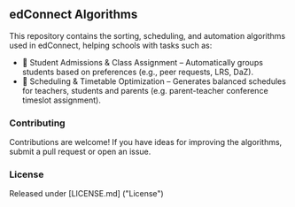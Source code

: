 ## edConnect Algorithms

This repository contains the sorting, scheduling, and automation algorithms used in edConnect, helping schools with tasks such as:
- 📌 Student Admissions & Class Assignment – Automatically groups students based on preferences (e.g., peer requests, LRS, DaZ).
- 📆 Scheduling & Timetable Optimization – Generates balanced schedules for teachers, students and parents (e.g. parent-teacher conference timeslot assignment).

### Contributing

Contributions are welcome! If you have ideas for improving the algorithms, submit a pull request or open an issue.

### License

Released under [LICENSE.md] ("License")

